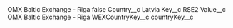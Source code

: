 <?xml version="1.0" encoding="UTF-8"?>
<CustomMetadata xmlns="http://soap.sforce.com/2006/04/metadata" xmlns:xsi="http://www.w3.org/2001/XMLSchema-instance" xmlns:xsd="http://www.w3.org/2001/XMLSchema">
    <label>OMX Baltic Exchange - Riga</label>
    <protected>false</protected>
    <values>
        <field>Country__c</field>
        <value xsi:type="xsd:string">Latvia</value>
    </values>
    <values>
        <field>Key__c</field>
        <value xsi:type="xsd:string">RSE2</value>
    </values>
    <values>
        <field>Value__c</field>
        <value xsi:type="xsd:string">OMX Baltic Exchange - Riga</value>
    </values>
    <values>
        <field>WEXCountryKey__c</field>
        <value xsi:nil="true"/>
    </values>
    <values>
        <field>countryKey__c</field>
        <value xsi:nil="true"/>
    </values>
</CustomMetadata>

